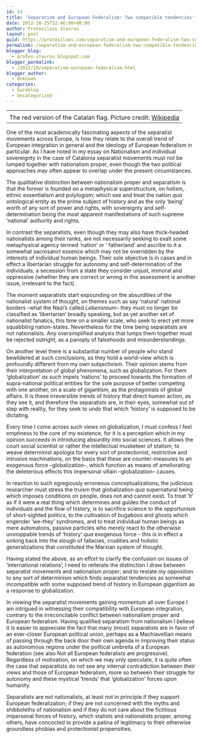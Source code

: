 ```yaml
---
id: 53
title: 'Separatism and European Federalism: Two compatible tendencies'
date: 2012-10-25T12:46:00+00:00
author: Protesilaos Stavrou
layout: post
guid: https://protesilaos.com/separatism-and-european-federalism-two-compatible-tendencies/
permalink: /separatism-and-european-federalism-two-compatible-tendencies/
blogger_blog:
  - protes-stavrou.blogspot.com
blogger_permalink:
  - /2012/10/separatism-european-federalism.html
blogger_author:
  - Unknown
categories:
  - Euroblog
  - Uncategorized
---
```

<table align="center" cellpadding="0" cellspacing="0" class="tr-caption-container" style="margin-left: auto; margin-right: auto; text-align: center;">
  <tr>
    <td style="text-align: center;">
    </td>
  </tr>
  
  <tr>
    <td class="tr-caption" style="text-align: center;">
      The red version of the Catalan flag. Picture credit: <a href="http://en.wikipedia.org/wiki/Catalan_flag" target="_blank">Wikipedia</a>
    </td>
  </tr>
</table>

One of the most academically fascinating aspects of the separatist movements across Europe, is how they relate to the overall trend of European integration in general and the ideology of European federalism in particular. As I have noted in my essay on Nationalism and individual sovereignty in the case of Catalonia separatist movements must not be lumped together with nationalism proper, even though the two political approaches may often appear to overlap under the present circumstances. 

The qualitative distinction between nationalism proper and separatism is that the former is founded on a metaphysical superstructure, on holism, ethnic essentialism and polylogism; which see and treat the nation _qua_ ontological entity as the prime subject of history and as the only &#8216;being&#8217; worth of any sort of power and rights, with sovereignty and self-determination being the most apparent manifestations of such supreme &#8216;national&#8217; authority and rights. <a name="more"></a> 

In contrast the separatists, even though they may also have thick-headed nationalists among their ranks, are not necessarily seeking to exalt some metaphysical agency termed &#8216;nation&#8217; or &#8216; fatherland&#8217; and ascribe to it a somewhat sacrosanct essence which may not be overridden by the interests of individual human beings. Their sole objective is in cases and in effect a libertarian struggle for autonomy and self-determination of the individuals; a secession from a state they consider unjust, immoral and oppressive (whether they are correct or wrong in this assessment is another issue, irrelevant to the fact). 

The moment separatists start expounding on the absurdities of the nationalist system of thought, on themes such as say &#8216;natural&#8217; national borders –what the Nazi&#8217;s called _Lebensraum_– they must no longer be classified as &#8216;libertarian&#8217; broadly speaking, but as yet another set of nationalist fanatics, this time on a smaller scale, who seek to erect yet more squabbling nation-states. Nevertheless for the time being separatists are not nationalists. Any oversimplified analysis that lumps them together must be rejected outright, as a panoply of falsehoods and misunderstandings.

On another level there is a substantial number of people who stand bewildered at such conclusions, as they hold a world-view which is profoundly different from my own subjectivism. Their opinion stems from their interpretation of global phenomena, such as globalization. For them &#8216;globalization&#8217; _as such_ impels &#8216;nations&#8217; to proceed towards the formation of supra-national political entities for the sole purpose of better competing with one another, on a scale of gigantism, as the protagonists of global affairs. It is these irreversible trends of history that direct human action, as they see it, and therefore the separatists are, in their eyes, somewhat out of step with reality, for they seek to undo that which &#8216;history&#8217; is supposed to be dictating.

Every time I come across such views on globalization, I must confess I feel emptiness to the core of my existence, for it is a perception which in my opinion succeeds in introducing absurdity into social sciences. It allows the court social scientist or rather the intellectual musketeer of statism, to weave determinist apologia for every sort of protectionist, restrictive and intrusive machinations, on the basis that these are counter-measures to an exogenous force –globalization–, which function as means of ameliorating the deleterious effects this impersonal villain –globalization– causes. 

In reaction to such egregiously erroneous conceptualizations, the judicious researcher must stress the truism that globalization _qua_ supernatural being which imposes conditions on people, does not and cannot exist. To treat &#8216;it&#8217; as if it were a real thing which determines and guides the conduct of individuals and the flow of history, is to sacrifice science to the opportunism of short-sighted politics, to the cultivation of bugaboos and ghosts which engender &#8216;we-they&#8217; syndromes, and to treat individual human beings as mere automatons, passive particles who merely react to the otherwise unstoppable trends of &#8216;history&#8217; _qua_ exogenous force – this is in effect a sinking back into the slough of fallacies, crudities and holistic generalizations that constituted the Marxian system of thought. 

Having stated the above, as an effort to clarify the confusion on issues of &#8216;international relations&#8217;, I need to reiterate the distinction I draw between separatist movements and nationalism proper; and to restate my opposition to any sort of determinism which finds separatist tendencies as somewhat incompatible with some supposed trend of history in European gigantism as a response to globalization.

In viewing the separatist movements gaining momentum all over Europe I am intrigued in witnessing their compatibility with European integration, contrary to the irreconcilable conflict between nationalism proper and European federalism. Having qualified separatism from nationalism I believe it is easier to appreciate the fact that many (most) separatists are in favor of an ever-closer European political union, perhaps as a Machiavellian means of passing through the back door their own agenda in improving their status as autonomous regions under the political umbrella of a European federation (see also Not all European federalists are progressive). Regardless of motivation, on which we may only speculate, it is quite often the case that separatists do not see any internal contradiction between their views and those of European federalism, more so between their struggle for autonomy and these mystical &#8216;trends&#8217; that &#8216;globalization&#8217; forces upon humanity.

Separatists are not nationalists, at least not in principle if they support European federalization; if they are not concerned with the myths and shibboleths of nationalism and if they do not care about the fictitious impersonal forces of history, which statists and nationalists proper, among others, have concocted to provide a patina of legitimacy to their otherwise groundless phobias and protectionist propensities.